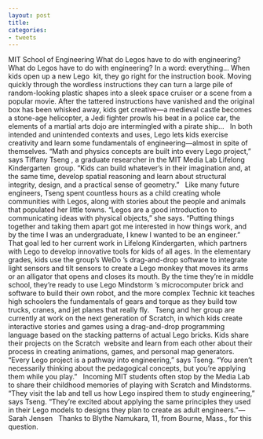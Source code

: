 ```yaml
---
layout: post
title: 
categories:
- tweets
---
```

MIT School of Engineering
What do Legos have to do with engineering?
What do Legos have to do with engineering?
In a word: everything…
When kids open up a new Lego  kit, they go right for the instruction book. Moving quickly through the wordless instructions they can turn a large pile of random-looking plastic shapes into a sleek space cruiser or a scene from a popular movie. After the tattered instructions have vanished and the original box has been whisked away, kids get creative—a medieval castle becomes a stone-age helicopter, a Jedi fighter prowls his beat in a police car, the elements of a martial arts dojo are intermingled with a pirate ship…  
In both intended and unintended contexts and uses, Lego lets kids exercise creativity and learn some fundamentals of engineering—almost in spite of themselves. “Math and physics concepts are built into every Lego project,” says Tiffany Tseng , a graduate researcher in the MIT Media Lab Lifelong Kindergarten  group. “Kids can build whatever’s in their imagination and, at the same time, develop spatial reasoning and learn about structural integrity, design, and a practical sense of geometry.”  
Like many future engineers, Tseng spent countless hours as a child creating whole communities with Legos, along with stories about the people and animals that populated her little towns. “Legos are a good introduction to communicating ideas with physical objects,” she says. “Putting things together and taking them apart got me interested in how things work, and by the time I was an undergraduate, I knew I wanted to be an engineer.”  
That goal led to her current work in Lifelong Kindergarten, which partners with Lego to develop innovative tools for kids of all ages. In the elementary grades, kids use the group’s WeDo ’s drag-and-drop software to integrate light sensors and tilt sensors to create a Lego monkey that moves its arms or an alligator that opens and closes its mouth. By the time they’re in middle school, they’re ready to use Lego Mindstorm ’s microcomputer brick and software to build their own robot, and the more complex Technic kit teaches high schoolers the fundamentals of gears and torque as they build tow trucks, cranes, and jet planes that really fly.  
Tseng and her group are currently at work on the next generation of Scratch, in which kids create interactive stories and games using a drag-and-drop programming language based on the stacking patterns of actual Lego bricks. Kids share their projects on the Scratch  website and learn from each other about their process in creating animations, games, and personal map generators.  
“Every Lego project is a pathway into engineering,” says Tseng. “You aren’t necessarily thinking about the pedagogical concepts, but you’re applying them while you play.”  
Incoming MIT students often stop by the Media Lab to share their childhood memories of playing with Scratch and Mindstorms. “They visit the lab and tell us how Lego inspired them to study engineering,” says Tseng. “They’re excited about applying the same principles they used in their Lego models to designs they plan to create as adult engineers.”—Sarah Jensen  
Thanks to Blythe Namukara, 11, from Bourne, Mass., for this question.
